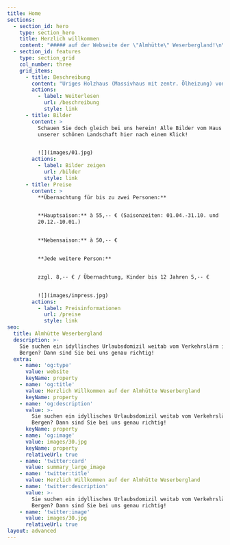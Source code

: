 ```yaml
---
title: Home
sections:
  - section_id: hero
    type: section_hero
    title: Herzlich willkommen
    content: "##### auf der Webseite der \"Almhütte\" Weserbergland!\n\n![](images/startpic.jpg)\n\n**Sie suchen ein Urlaubsdomizil...**\n\n*   idyllisch am Waldrand gelegen, mit weitem Ausblick ins Tal?\n\n*   ohne den Verkehrslärm, wo Sie nur Vogelgezwitscher hören?\n\n*   mit wunderbaren Wanderwegen, geeignet auch für Mountainbikes?\n\n*   dazu liebevoll möbliert, wo auch Ihr tierischer Gefährte willkommen ist?\n\n*   kurz, einen Ort, der die Seele streichelt, für Individualisten...?\n\n##### Dann sind Sie richtig auf der Homepage „Weserbergland-almhuette“!\n\nMöchten Sie über die Belegung informiert werden, wechseln Sie bitte auf die Seite\_[www.hundeurlaub.de](http://www.hundeurlaub.de/).\n"
  - section_id: features
    type: section_grid
    col_number: three
    grid_items:
      - title: Beschreibung
        content: "Uriges Holzhaus (Massivhaus mit zentr. Ölheizung) von 120 qm auf einem 1.200 qm\_großen Grundstück direkt am Waldrand.\n\nKind und Hund können sich hier gefahrlos frei auf dem geschlossenen Grundstück bewegen.\n\n3 Schlafräume für insgesamt 5 Personen (mehr möglich).\n\n![](images/04.jpg)\n"
        actions:
          - label: Weiterlesen
            url: /beschreibung
            style: link
      - title: Bilder
        content: >
          Schauen Sie doch gleich bei uns herein! Alle Bilder vom Haus und
          unserer schönen Landschaft hier nach einem Klick!


          ![](images/01.jpg)
        actions:
          - label: Bilder zeigen
            url: /bilder
            style: link
      - title: Preise
        content: >
          **Übernachtung für bis zu zwei Personen:**


          **Hauptsaison:** à 55,-- € (Saisonzeiten: 01.04.-31.10. und
          20.12.-10.01.)


          **Nebensaison:** à 50,-- €


          **Jede weitere Person:**


          zzgl. 8,-- € / Übernachtung, Kinder bis 12 Jahren 5,-- €


          ![](images/impress.jpg)
        actions:
          - label: Preisinformationen
            url: /preise
            style: link
seo:
  title: Almhütte Weserbergland
  description: >-
    Sie suchen ein idyllisches Urlaubsdomizil weitab vom Verkehrslärm in den
    Bergen? Dann sind Sie bei uns genau richtig!
  extra:
    - name: 'og:type'
      value: website
      keyName: property
    - name: 'og:title'
      value: Herzlich Willkommen auf der Almhütte Weserbergland
      keyName: property
    - name: 'og:description'
      value: >-
        Sie suchen ein idyllisches Urlaubsdomizil weitab vom Verkehrslärm in den
        Bergen? Dann sind Sie bei uns genau richtig!
      keyName: property
    - name: 'og:image'
      value: images/30.jpg
      keyName: property
      relativeUrl: true
    - name: 'twitter:card'
      value: summary_large_image
    - name: 'twitter:title'
      value: Herzlich Willkommen auf der Almhütte Weserbergland
    - name: 'twitter:description'
      value: >-
        Sie suchen ein idyllisches Urlaubsdomizil weitab vom Verkehrslärm in den
        Bergen? Dann sind Sie bei uns genau richtig!
    - name: 'twitter:image'
      value: images/30.jpg
      relativeUrl: true
layout: advanced
---
```

